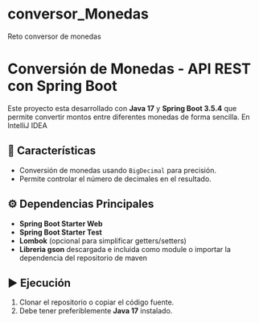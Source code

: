 # conversor_Monedas
Reto conversor de monedas
# Conversión de Monedas - API REST con Spring Boot

Este proyecto esta desarrollado con **Java 17** y **Spring Boot 3.5.4** que permite convertir montos entre diferentes monedas de forma sencilla.
En IntelliJ IDEA 

## 🚀 Características
- Conversión de monedas usando `BigDecimal` para precisión.
- Permite controlar el número de decimales en el resultado.

## ⚙️ Dependencias Principales
- **Spring Boot Starter Web**
- **Spring Boot Starter Test**
- **Lombok** (opcional para simplificar getters/setters)
- **Libreria gson** descargada e incluida como module o importar la dependencia del repositorio de maven

## ▶️ Ejecución
1. Clonar el repositorio o copiar el código fuente.
2. Debe tener preferiblemente **Java 17** instalado.
